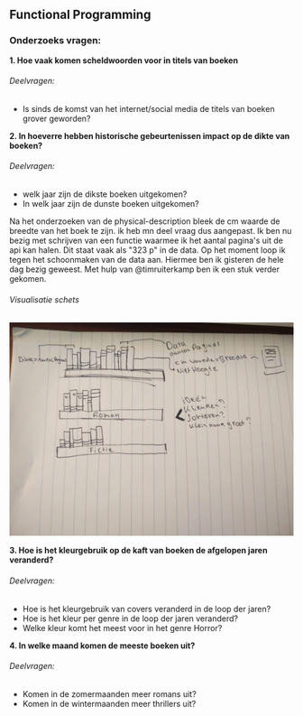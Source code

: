 ## Functional Programming

### Onderzoeks vragen:

**1. Hoe vaak komen scheldwoorden voor in titels van boeken**

###### Deelvragen:

-   Is sinds de komst van het internet/social media de titels van boeken grover geworden?

**2. In hoeverre hebben historische gebeurtenissen impact op de dikte van boeken?**

###### Deelvragen:

-   welk jaar zijn de dikste boeken uitgekomen?
-   In welk jaar zijn de dunste boeken uitgekomen?

Na het onderzoeken van de physical-description bleek de cm waarde de breedte van het boek te zijn. ik heb mn deel vraag dus aangepast. Ik ben nu bezig met schrijven van een functie waarmee ik het aantal pagina's uit de api kan halen. Dit staat vaak als "323 p" in de data. Op het moment loop ik tegen het schoonmaken van de data aan. Hiermee ben ik gisteren de hele dag bezig geweest. Met hulp van @timruiterkamp ben ik een stuk verder gekomen.

###### Visualisatie schets

![visualsatie schets](\img\IMG_20181102_124514.jpg)

**3. Hoe is het kleurgebruik op de kaft van boeken de afgelopen jaren veranderd?**

###### Deelvragen:

-   Hoe is het kleurgebruik van covers veranderd in de loop der jaren?
-   Hoe is het kleur per genre in de loop der jaren veranderd?
-   Welke kleur komt het meest voor in het genre Horror?

**4. In welke maand komen de meeste boeken uit?**

###### Deelvragen:

-   Komen in de zomermaanden meer romans uit?
-   Komen in de wintermaanden meer thrillers uit?
